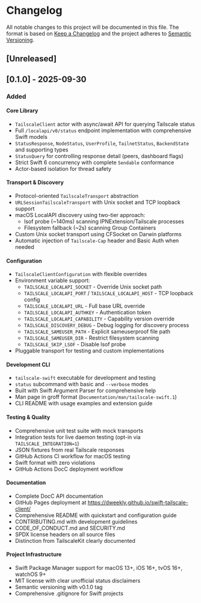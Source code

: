 # Changelog

All notable changes to this project will be documented in this file. The format is based on [Keep a Changelog](https://keepachangelog.com/en/1.1.0/) and the project adheres to [Semantic Versioning](https://semver.org/spec/v2.0.0.html).

## [Unreleased]

## [0.1.0] - 2025-09-30

### Added

#### Core Library
- `TailscaleClient` actor with async/await API for querying Tailscale status
- Full `/localapi/v0/status` endpoint implementation with comprehensive Swift models
- `StatusResponse`, `NodeStatus`, `UserProfile`, `TailnetStatus`, `BackendState` and supporting types
- `StatusQuery` for controlling response detail (peers, dashboard flags)
- Strict Swift 6 concurrency with complete `Sendable` conformance
- Actor-based isolation for thread safety

#### Transport & Discovery
- Protocol-oriented `TailscaleTransport` abstraction
- `URLSessionTailscaleTransport` with Unix socket and TCP loopback support
- macOS LocalAPI discovery using two-tier approach:
  - lsof probe (~140ms) scanning IPNExtension/Tailscale processes
  - Filesystem fallback (~2s) scanning Group Containers
- Custom Unix socket transport using CFSocket on Darwin platforms
- Automatic injection of `Tailscale-Cap` header and Basic Auth when needed

#### Configuration
- `TailscaleClientConfiguration` with flexible overrides
- Environment variable support:
  - `TAILSCALE_LOCALAPI_SOCKET` - Override Unix socket path
  - `TAILSCALE_LOCALAPI_PORT` / `TAILSCALE_LOCALAPI_HOST` - TCP loopback config
  - `TAILSCALE_LOCALAPI_URL` - Full base URL override
  - `TAILSCALE_LOCALAPI_AUTHKEY` - Authentication token
  - `TAILSCALE_LOCALAPI_CAPABILITY` - Capability version override
  - `TAILSCALE_DISCOVERY_DEBUG` - Debug logging for discovery process
  - `TAILSCALE_SAMEUSER_PATH` - Explicit sameuserproof file path
  - `TAILSCALE_SAMEUSER_DIR` - Restrict filesystem scanning
  - `TAILSCALE_SKIP_LSOF` - Disable lsof probe
- Pluggable transport for testing and custom implementations

#### Development CLI
- `tailscale-swift` executable for development and testing
- `status` subcommand with basic and `--verbose` modes
- Built with Swift Argument Parser for comprehensive help
- Man page in groff format (`Documentation/man/tailscale-swift.1`)
- CLI README with usage examples and extension guide

#### Testing & Quality
- Comprehensive unit test suite with mock transports
- Integration tests for live daemon testing (opt-in via `TAILSCALE_INTEGRATION=1`)
- JSON fixtures from real Tailscale responses
- GitHub Actions CI workflow for macOS testing
- Swift format with zero violations
- GitHub Actions DocC deployment workflow

#### Documentation
- Complete DocC API documentation
- GitHub Pages deployment at https://dweekly.github.io/swift-tailscale-client/
- Comprehensive README with quickstart and configuration guide
- CONTRIBUTING.md with development guidelines
- CODE_OF_CONDUCT.md and SECURITY.md
- SPDX license headers on all source files
- Distinction from TailscaleKit clearly documented

#### Project Infrastructure
- Swift Package Manager support for macOS 13+, iOS 16+, tvOS 16+, watchOS 9+
- MIT license with clear unofficial status disclaimers
- Semantic versioning with v0.1.0 tag
- Comprehensive .gitignore for Swift projects
